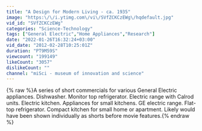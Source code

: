 ```yaml
---
title: "A Design for Modern Living - ca. 1935"
image: "https:\/\/i.ytimg.com\/vi\/SVfZCKCzEWg\/hqdefault.jpg"
vid_id: "SVfZCKCzEWg"
categories: "Science-Technology"
tags: ["General Electric","Home Appliances","Research"]
date: "2022-01-26T16:32:24+03:00"
vid_date: "2012-02-28T10:25:01Z"
duration: "PT9M59S"
viewcount: "199149"
likeCount: "3057"
dislikeCount: ""
channel: "miSci - museum of innovation and science"
---
```

{% raw %}A series of short commercials for various General Electric appliances. Dishwasher. Monitor top refrigerator. Electric range with Calrod units. Electric kitchen. Appliances for small kitchens. GE electric range. Flat-top refrigerator. Compact kitchen for small home or apartment. Likely would have been shown individually as shorts before movie features.{% endraw %}
